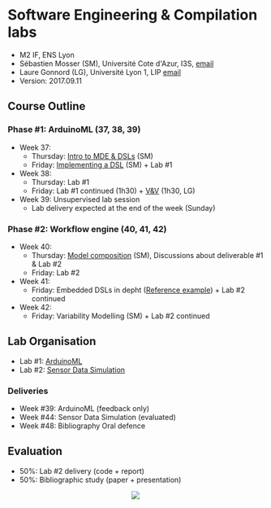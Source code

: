 # Software Engineering & Compilation labs

  * M2 IF, ENS Lyon
  * Sébastien Mosser (SM), Université Cote d'Azur, I3S, [email](mailto:mosser@i3s.unice.fr)
  * Laure Gonnord (LG), Université Lyon 1, LIP [email](mailto:laure.gonnord@ens-lyon.fr)
  * Version: 2017.09.11

## Course Outline

### Phase #1: ArduinoML (37, 38, 39)

  - Week 37:
    - Thursday: [Intro to MDE & DSLs](https://github.com/mosser/sec-labs/raw/master/lectures/37_1_MDE_DSL.pdf) (SM)
    - Friday: [Implementing a DSL](https://github.com/mosser/sec-labs/raw/master/lectures/37_2_Implem_DSL.pdf) (SM) + Lab #1
  - Week 38:
     - Thursday: Lab #1
     - Friday: Lab #1 continued (1h30) + [V&V](https://github.com/mosser/sec-labs/blob/master/lectures/38_Lustre.pdf) (1h30, LG)
  - Week 39: Unsupervised lab session
    - Lab delivery expected at the end of the week (Sunday)

### Phase #2: Workflow engine (40, 41, 42)

  - Week 40:
    - Thursday: [Model composition](https://github.com/mosser/sec-labs/raw/master/lectures/40_Software_Composition.pdf) (SM), Discussions about deliverable #1 & Lab #2
    - Friday: Lab #2
  - Week 41:
    - Friday: Embedded DSLs in depht ([Reference example](https://www.infoq.com/presentations/groovy-dsl-mars)) + Lab #2 continued
  - Week 42:
    - Friday: Variability Modelling (SM) + Lab #2 continued


## Lab Organisation

  * Lab #1: [ArduinoML](https://github.com/mosser/sec-labs/blob/master/lab_1/README.md)
  * Lab #2: [Sensor Data Simulation](https://github.com/mosser/sec-labs/blob/master/lab_2/README.md)

### Deliveries

  - Week #39: ArduinoML (feedback only)
  - Week #44: Sensor Data Simulation (evaluated)
  - Week #48: Bibliography Oral defence  

## Evaluation

  * 50%: Lab #2 delivery (code + report)
  * 50%: Bibliographic study (paper + presentation)
  
<p align="center">
  <img src="https://raw.githubusercontent.com/mosser/sec-labs/master/lectures/37_0_teaser.jpg" />
</p>
